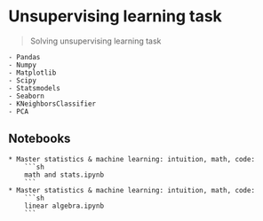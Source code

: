 # Unsupervising learning task

> Solving unsupervising learning task

<!-- Libraries -->

    - Pandas
    - Numpy
    - Matplotlib
    - Scipy
    - Statsmodels
    - Seaborn
    - KNeighborsClassifier
    - PCA

## Notebooks

    * Master statistics & machine learning: intuition, math, code:
        ```sh
        math and stats.ipynb
        ```
    * Master statistics & machine learning: intuition, math, code:
        ```sh
        linear algebra.ipynb
        ```
